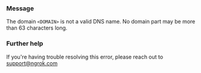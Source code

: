 
### Message
The domain <code>&lt;DOMAIN&gt;</code> is not a valid DNS name. No domain part may be more than 63 characters long.

### Further help
If you're having trouble resolving this error, please reach out to [support@ngrok.com](mailto:support@ngrok.com?subject=Help%20with%20ERR_NGROK_513)

